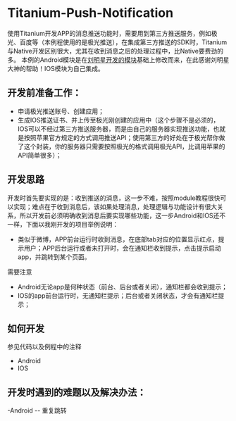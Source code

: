 # Titanium-Push-Notification
使用Titanium开发APP的消息推送功能时，需要用到第三方推送服务，例如极光、百度等（本例程使用的是极光推送），在集成第三方推送的SDK时，Titanium与Native开发区别很大，尤其在收到消息之后的处理过程中，比Native要费劲的多。
本例的Android模块是在[刘明星开发的模块][1]基础上修改而来，在此感谢刘明星大神的帮助！IOS模块为自己集成。

## 开发前准备工作：
- 申请极光推送账号、创建应用；
- 生成IOS推送证书、并上传至极光刚创建的应用中（这个步骤不是必须的，IOS可以不经过第三方推送服务器，而是由自己的服务器实现推送功能，也就是按照苹果官方规定的方式调用推送API；使用第三方的好处在于极光帮你做了这个封装，你的服务器只需要按照极光的格式调用极光API，比调用苹果的API简单很多）；

## 开发思路
开发时首先要实现的是：收到推送的消息，这一步不难，按照module教程很快可以实现；难点在于收到消息后，该如果处理消息，处理逻辑与功能设计有很大关系，所以开发前必须明确收到消息后要实现哪些功能，这一步Android和IOS还不一样，下面以我刚开发的项目举例说明：
- 类似于微博，APP前台运行时收到消息，在底部tab对应的位置显示红点，提示用户；APP后台运行或者未打开时，会在通知栏收到提示，点击提示启动app，并跳转到某个页面。

需要注意
- Android无论app是何种状态（前台、后台或者关闭），通知栏都会收到提示；
- IOS的app前台运行时，无通知栏提示；后台或者关闭状态，才会有通知栏提示；

## 如何开发
参见代码以及例程中的注释
- Android
- IOS

## 开发时遇到的难题以及解决办法：

-Android
-- 重复跳转


  [1]: https://github.com/liumingxing/titanium_module_jpush_android